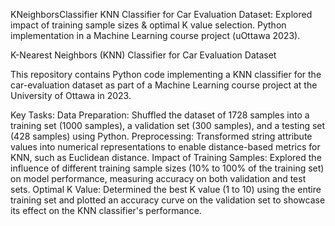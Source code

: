 KNeighborsClassifier
KNN Classifier for Car Evaluation Dataset: Explored impact of training sample sizes &amp; optimal K value selection. Python implementation in a Machine Learning course project (uOttawa 2023).


K-Nearest Neighbors (KNN) Classifier for Car Evaluation Dataset

This repository contains Python code implementing a KNN classifier for the car-evaluation dataset as part of a Machine Learning course project at the University of Ottawa in 2023.

Key Tasks:
Data Preparation: Shuffled the dataset of 1728 samples into a training set (1000 samples), a validation set (300 samples), and a testing set (428 samples) using Python.
Preprocessing: Transformed string attribute values into numerical representations to enable distance-based metrics for KNN, such as Euclidean distance.
Impact of Training Samples: Explored the influence of different training sample sizes (10% to 100% of the training set) on model performance, measuring accuracy on both validation and test sets.
Optimal K Value: Determined the best K value (1 to 10) using the entire training set and plotted an accuracy curve on the validation set to showcase its effect on the KNN classifier's performance.
